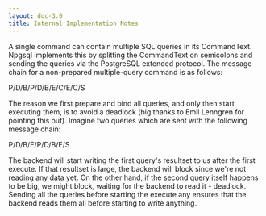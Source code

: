 ```yaml
---
layout: doc-3.0
title: Internal Implementation Notes
---
```


A single command can contain multiple SQL queries in its CommandText.
Npgsql implements this by splitting the CommandText on semicolons and sending the queries via the PostgreSQL extended protocol.
The message chain for a non-prepared multiple-query command is as follows:

P/D/B/P/D/B/E/C/E/C/S

The reason we first prepare and bind all queries, and only then start executing them, is to avoid a deadlock
(big thanks to Emil Lenngren for pointing this out). Imagine two queries which are sent with the following message chain:

P/D/B/E/P/D/B/E/S

The backend will start writing the first query's resultset to us after the first execute. If that resultset is large, the
backend will block since we're not reading any data yet. On the other hand, if the second query itself happens to be big,
we might block, waiting for the backend to read it - deadlock. Sending all the queries before starting the execute any
ensures that the backend reads them all before starting to write anything.


